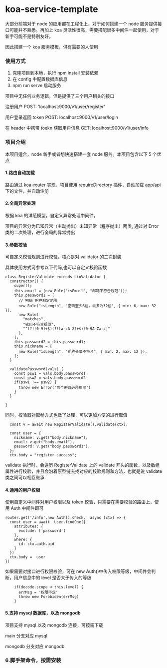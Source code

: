 # koa-service-template

大部分前端对于 node 的应用都在工程化上，对于如何搭建一个 node 服务提供接口可能并不熟悉。再加上 koa 灵活性很高，需要搭配很多中间件一起使用，对于新手可能不是特别友好。

因此搭建一个 koa 服务模板，供有需要的人使用

### 使用方式

1. 克隆项目到本地，执行 npm install 安装依赖
2. 在 config 中配置数据库信息
3. npm run serve 启动服务

项目中无任何业务逻辑，但是提供了三个用户相关的接口

注册用户 POST: 'localhost:9000/v1/user/register'

用户登录返回 token POST: localhost:9000/v1/user/login

在 header 中携带 toekn 获取用户信息 GET: localhost:9000/v1/user/info

### 项目介绍

本项目适合，node 新手或者想快速搭建一套 node 服务。本项目包含以下 5 个优点

#### 1.路由自动加载

路由通过 koa-router 实现，项目使用 requireDirectory 插件，自动加载 app/api 下的文件，并自动注册

#### 2.全局异常处理

根据 koa 的洋葱模型，自定义异常处理中间件。

项目的异常分为已知异常（主动抛出）未知异常（程序抛出）两类, 通过对 Error 类的二次处理，进行全局的异常抛出

#### 3.参数校验

可自定义校验规则进行校验，核心是对 validator 的二次封装

具体使用方式可参考以下代码,也可以自定义校验函数

```
class RegisterValidate extends LinValidator {
  constructor() {
    super();
    this.email = [new Rule("isEmail", "邮箱不符合规范")];
    this.password1 = [
      // 密码 用户制定范围
      new Rule("isLength", "密码至少6位，最多为32位", { min: 6, max: 32 }),
      new Rule(
        "matches",
        "密码不符合规范",
        "^(?![0-9]+$)(?![a-zA-Z]+$)[0-9A-Za-z]"
      ),
    ];
    this.password2 = this.password1;
    this.nickname = [
      new Rule("isLength", "昵称长度不符合", { min: 2, max: 12 }),
    ];
  }

  validatePassword(vals) {
    const psw1 = vals.body.password1
    const psw2 = vals.body.password2
    if(psw1 !== psw2) {
      throw new Error('两个密码必须相同')
    }
  }

}
```

同时，校验器对取参方式也做了处理，可以更加方便的进行取值

```
  const v = await new RegisterValidate().validate(ctx);

  const user = {
    nickname: v.get("body.nickname"),
    email: v.get("body.email"),
    password: v.get("body.password1"),
  };
  ctx.body = "register success";
```

validate 执行时，会遍历 RegisterValidate 上的 validate 开头的函数，以及数组属性进行校验，并且会沿着原型链去找对应的校验规则和方法，也就是说 validate 类之间可以相互继承

#### 4.通用的用户权限

使用自定义中间件对用户权限以及 token 校验，只需要在需要校验的路由上，使用 Auth 中间件即可

```
router.get('/info',new Auth().check,  async (ctx) => {
  const user = await  User.findOne({
    attributes: {
      exclude: ['password']
    },
    where: {
      id: ctx.auth.uid
    }
  })
  ctx.body =  user
})
```

如果需要对接口进行权限校验，可在 new Auth()中传入权限等级，中间件会判断，用户信息中的 level 是否大于传入的等级

```
    if(decode.scope < this.level) {
      errMsg = '权限不足'
      throw new Forbbiden(errMsg)
    }
```

#### 5.支持 mysql 数据库，以及 mongodb

项目支持 mysql 以及 mongodb 连接，可按需下载

main 分支对应 mysql

mongodb 分支对应 mongodb

### 6.脚手架命令，按需安装
